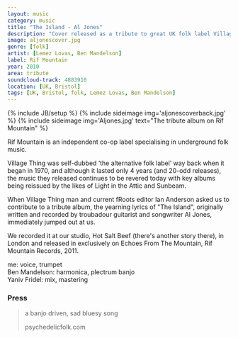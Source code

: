 ```yaml
---
layout: music
category: music
title: "The Island - Al Jones"
description: "Cover released as a tribute to great UK folk label Village Thing "
image: aljonescover.jpg
genre: [folk]
artist: [Lemez Lovas, Ben Mandelson]
label: Rif Mountain
year: 2010
area: tribute
soundcloud-track: 4883910
location: [UK, Bristol]
tags: [UK, Bristol, folk, Lemez Lovas, Ben Mandelson]
---
```

{% include JB/setup %}
{% include sideimage img='aljonescoverback.jpg' %}
{% include sideimage img='Aljones.jpg' text="The tribute album on Rif Mountain" %}

Rif Mountain is an independent co-op label specialising in underground folk music. 

Village Thing was self-dubbed ‘the alternative folk label’ way back when it began in 1970, and although it lasted only 4 years (and 20-odd releases), the music they released continues to be revered today with key albums being reissued by the likes of Light in the Attic and Sunbeam.

When Village Thing man and current fRoots editor Ian Anderson asked us to contribute to a tribute album, the yearning lyrics of "The Island", originally written and recorded by troubadour guitarist and songwriter Al Jones, immediately jumped out at us.

We recorded it at our studio, Hot Salt Beef (there's another story there), in London and released in exclusively on Echoes From The Mountain, Rif Mountain Records, 2011.

me: voice, trumpet  
Ben Mandelson: harmonica, plectrum banjo  
Yaniv Fridel: mix, mastering  

<h3>Press</h3>
<blockquote>
<p>a banjo driven, sad bluesy song
</p>
<footer>
	psychedelicfolk.com
</footer>
</blockquote>